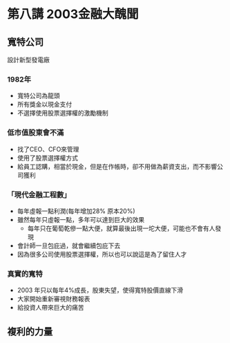 # 第八講 2003金融大醜聞

## 寬特公司

設計新型發電廠

### 1982年 
- 寬特公司為龍頭
- 所有獎金以現金支付
- 不選擇使用股票選擇權的激勵機制

### 低市值股東會不滿
- 找了CEO、CFO來管理
- 使用了股票選擇權方式
- 給員工認購，相當於現金，但是在作帳時，卻不用做為薪資支出，而不影響公司獲利

### 「現代金融工程數」
- 每年虛報一點利潤(每年增加28% 原本20%)
- 雖然每年只虛報一點，多年可以達到巨大的效果
  - 每年只在葡萄乾傪一點大便，就算最後出現一坨大便，可能也不會有人發現
- 會計師一旦包庇過，就會繼續包庇下去
- 因為很多公司使用股票選擇權，所以也可以說這是為了留住人才

### 真實的寬特
- 2003 年只以每年4%成長，股東失望，使得寬特股價直線下滑
- 大家開始重新審視財務報表
- 給投資人帶來巨大的痛苦

## 複利的力量

